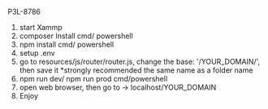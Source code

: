 P3L-8786

1. start Xammp
2. composer Install cmd/ powershell
3. npm install cmd/ powershell
4. setup .env
5. go to resources/js/router/router.js, change the base: '/YOUR_DOMAIN/', then save it *strongly recommended the same name as a folder name
6. npm run dev/ npm run prod cmd/powershell
7. open web browser, then go to -> localhost/YOUR_DOMAIN
8. Enjoy
